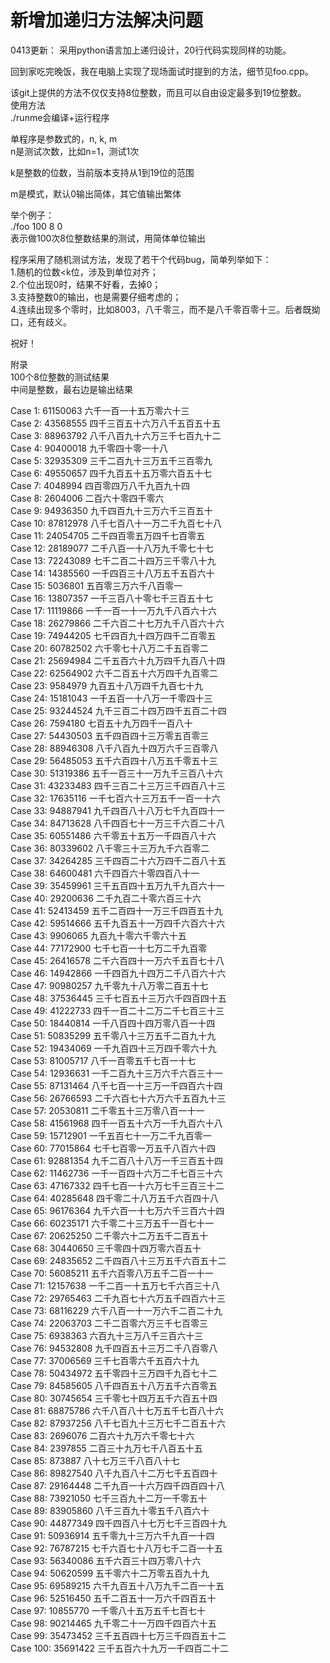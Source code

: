 # 新增加递归方法解决问题

0413更新：
采用python语言加上递归设计，20行代码实现同样的功能。

回到家吃完晚饭，我在电脑上实现了现场面试时提到的方法，细节见foo.cpp。</br>

该git上提供的方法不仅仅支持8位整数，而且可以自由设定最多到19位整数。</br>
使用方法</br>
./runme会编译+运行程序</br>

单程序是参数式的，n, k, m</br>
n是测试次数，比如n=1，测试1次</br>

k是整数的位数，当前版本支持从1到19位的范围</br>

m是模式，默认0输出简体，其它值输出繁体</br>

举个例子：</br>
./foo 100 8 0</br>
表示做100次8位整数结果的测试，用简体单位输出</br>

程序采用了随机测试方法，发现了若干个代码bug，简单列举如下：</br>
1.随机的位数\<k位，涉及到单位对齐；</br>
2.个位出现0时，结果不好看，去掉0；</br>
3.支持整数0的输出，也是需要仔细考虑的；</br>
4.连续出现多个零时，比如8003，八千零三，而不是八千零百零十三。后者既拗口，还有歧义。</br>

祝好！</br>

附录</br>
100个8位整数的测试结果</br>
中间是整数，最右边是输出结果</br>

Case	1:	61150063		六千一百一十五万零六十三</br>
Case	2:	43568555		四千三百五十六万八千五百五十五</br>
Case	3:	88963792		八千八百九十六万三千七百九十二</br>
Case	4:	90400018		九千零四十零一十八</br>
Case	5:	32935309		三千二百九十三万五千三百零九</br>
Case	6:	49550657		四千九百五十五万零六百五十七</br>
Case	7:	4048994		四百零四万八千九百九十四</br>
Case	8:	2604006		二百六十零四千零六</br>
Case	9:	94936350		九千四百九十三万六千三百五十</br>
Case	10:	87812978		八千七百八十一万二千九百七十八</br>
Case	11:	24054705		二千四百零五万四千七百零五</br>
Case	12:	28189077		二千八百一十八万九千零七十七</br>
Case	13:	72243089		七千二百二十四万三千零八十九</br>
Case	14:	14385560		一千四百三十八万五千五百六十</br>
Case	15:	5036801		五百零三万六千八百零一</br>
Case	16:	13807357		一千三百八十零七千三百五十七</br>
Case	17:	11119866		一千一百一十一万九千八百六十六</br>
Case	18:	26279866		二千六百二十七万九千八百六十六</br>
Case	19:	74944205		七千四百九十四万四千二百零五</br>
Case	20:	60782502		六千零七十八万二千五百零二</br>
Case	21:	25694984		二千五百六十九万四千九百八十四</br>
Case	22:	62564902		六千二百五十六万四千九百零二</br>
Case	23:	9584979		九百五十八万四千九百七十九</br>
Case	24:	15181043		一千五百一十八万一千零四十三</br>
Case	25:	93244524		九千三百二十四万四千五百二十四</br>
Case	26:	7594180		七百五十九万四千一百八十</br>
Case	27:	54430503		五千四百四十三万零五百零三</br>
Case	28:	88946308		八千八百九十四万六千三百零八</br>
Case	29:	56485053		五千六百四十八万五千零五十三</br>
Case	30:	51319386		五千一百三十一万九千三百八十六</br>
Case	31:	43233483		四千三百二十三万三千四百八十三</br>
Case	32:	17635116		一千七百六十三万五千一百一十六</br>
Case	33:	94887941		九千四百八十八万七千九百四十一</br>
Case	34:	84713628		八千四百七十一万三千六百二十八</br>
Case	35:	60551486		六千零五十五万一千四百八十六</br>
Case	36:	80339602		八千零三十三万九千六百零二</br>
Case	37:	34264285		三千四百二十六万四千二百八十五</br>
Case	38:	64600481		六千四百六十零四百八十一</br>
Case	39:	35459961		三千五百四十五万九千九百六十一</br>
Case	40:	29200636		二千九百二十零六百三十六</br>
Case	41:	52413459		五千二百四十一万三千四百五十九</br>
Case	42:	59514666		五千九百五十一万四千六百六十六</br>
Case	43:	9906065		九百九十零六千零六十五</br>
Case	44:	77172900		七千七百一十七万二千九百零</br>
Case	45:	26416578		二千六百四十一万六千五百七十八</br>
Case	46:	14942866		一千四百九十四万二千八百六十六</br>
Case	47:	90980257		九千零九十八万零二百五十七</br>
Case	48:	37536445		三千七百五十三万六千四百四十五</br>
Case	49:	41222733		四千一百二十二万二千七百三十三</br>
Case	50:	18440814		一千八百四十四万零八百一十四</br>
Case	51:	50835299		五千零八十三万五千二百九十九</br>
Case	52:	19434069		一千九百四十三万四千零六十九</br>
Case	53:	81005717		八千一百零五千七百一十七</br>
Case	54:	12936631		一千二百九十三万六千六百三十一</br>
Case	55:	87131464		八千七百一十三万一千四百六十四</br>
Case	56:	26766593		二千六百七十六万六千五百九十三</br>
Case	57:	20530811		二千零五十三万零八百一十一</br>
Case	58:	41561968		四千一百五十六万一千九百六十八</br>
Case	59:	15712901		一千五百七十一万二千九百零一</br>
Case	60:	77015864		七千七百零一万五千八百六十四</br>
Case	61:	92881354		九千二百八十八万一千三百五十四</br>
Case	62:	11462736		一千一百四十六万二千七百三十六</br>
Case	63:	47167332		四千七百一十六万七千三百三十二</br>
Case	64:	40285648		四千零二十八万五千六百四十八</br>
Case	65:	96176364		九千六百一十七万六千三百六十四</br>
Case	66:	60235171		六千零二十三万五千一百七十一</br>
Case	67:	20625250		二千零六十二万五千二百五十</br>
Case	68:	30440650		三千零四十四万零六百五十</br>
Case	69:	24835652		二千四百八十三万五千六百五十二</br>
Case	70:	56085211		五千六百零八万五千二百一十一</br>
Case	71:	12157638		一千二百一十五万七千六百三十八</br>
Case	72:	29765463		二千九百七十六万五千四百六十三</br>
Case	73:	68116229		六千八百一十一万六千二百二十九</br>
Case	74:	22063703		二千二百零六万三千七百零三</br>
Case	75:	6938363		六百九十三万八千三百六十三</br>
Case	76:	94532808		九千四百五十三万二千八百零八</br>
Case	77:	37006569		三千七百零六千五百六十九</br>
Case	78:	50434972		五千零四十三万四千九百七十二</br>
Case	79:	84585605		八千四百五十八万五千六百零五</br>
Case	80:	30745654		三千零七十四万五千六百五十四</br>
Case	81:	68875786		六千八百八十七万五千七百八十六</br>
Case	82:	87937256		八千七百九十三万七千二百五十六</br>
Case	83:	2696076		二百六十九万六千零七十六</br>
Case	84:	2397855		二百三十九万七千八百五十五</br>
Case	85:	873887		八十七万三千八百八十七</br>
Case	86:	89827540		八千九百八十二万七千五百四十</br>
Case	87:	29164448		二千九百一十六万四千四百四十八</br>
Case	88:	73921050		七千三百九十二万一千零五十</br>
Case	89:	83905860		八千三百九十零五千八百六十</br>
Case	90:	44877349		四千四百八十七万七千三百四十九</br>
Case	91:	50936914		五千零九十三万六千九百一十四</br>
Case	92:	76787215		七千六百七十八万七千二百一十五</br>
Case	93:	56340086		五千六百三十四万零八十六</br>
Case	94:	50620599		五千零六十二万零五百九十九</br>
Case	95:	69589215		六千九百五十八万九千二百一十五</br>
Case	96:	52516450		五千二百五十一万六千四百五十</br>
Case	97:	10855770		一千零八十五万五千七百七十</br>
Case	98:	90214465		九千零二十一万四千四百六十五</br>
Case	99:	35473452		三千五百四十七万三千四百五十二</br>
Case	100:	35691422		三千五百六十九万一千四百二十二</br>
